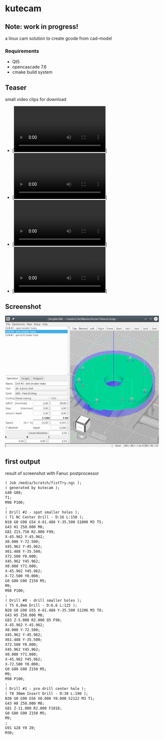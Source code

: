 # kutecam

## Note: work in progress!
 a linux cam solution to create gcode from cad-model

### Requirements
 - Qt5
 - opencascade 7.6
 - cmake build system

## Teaser
small video clips for download
- [![common setup](sample/common_Setup.mkv)]
- [![model setup](sample/model_Setup.mkv)]
- [![drill cycles](sample/drill_Cycles.mkv)]
- [![simple sweep](sample/simple_Sweep.mkv)]

## Screenshot
![first step](sample/SC013.jpg)

## first output
result of screenshot with Fanuc postprocessor

```
( Job /media/Scratch/fistTry.ngc );
( generated by kutecam );
G40 G80;
T1;
M98 P100;
;
( Drill #2 - spot smaller holes );
( T1 NC Center Drill - D:16 L:150 );
N10 G0 G90 G54 X-61.488 Y-35.500 S1000 M3 T5;
G43 H1 Z50.000 M8;
G81 Z15.750 R2.000 F99;
X-45.962 Y-45.962;
X0.000 Y-72.500;
X45.962 Y-45.962;
X61.488 Y-35.500;
X72.500 Y0.000;
X45.962 Y45.962;
X0.000 Y71.000;
X-45.962 Y45.962;
X-72.500 Y0.000;
G0 G80 G90 Z150 M5;
M9;
M98 P100;
;
( Drill #0 - drill smaller holes );
( T5 6,8mm Drill - D:6.6 L:125 );
N20 G0 G90 G55 X-61.488 Y-35.500 S1206 M3 T8;
G43 H5 Z50.000 M8;
G83 Z-5.000 R2.000 Q5 F98;
X-45.962 Y-45.962;
X0.000 Y-72.500;
X45.962 Y-45.962;
X61.488 Y-35.500;
X72.500 Y0.000;
X45.962 Y45.962;
X0.000 Y71.000;
X-45.962 Y45.962;
X-72.500 Y0.000;
G0 G80 G90 Z150 M5;
M9;
M98 P100;
;
( Drill #1 - pre drill center hole );
( T8 30mm Insert Drill - D:30 L:190 );
N30 G0 G90 G56 X0.000 Y0.000 S2122 M3 T1;
G43 H8 Z50.000 M8;
G81 Z-11.000 R2.000 F1018;
G0 G80 G90 Z150 M5;
M9;
;
G91 G28 Y0 Z0;
M30;
```
